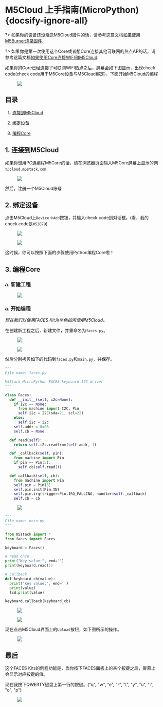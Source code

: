 # M5Cloud 上手指南(MicroPython) {docsify-ignore-all}

?> 如果你的设备还没烧录M5Cloud固件的话，请参考这篇文档[如果使用M5Burner烧录固件](/zh_CN/related_documents/how_to_burn_firmware).

?> 如果你是第一次使用这个Core或者想Core连接其他可联网的热点AP的话，请参考这篇文档[如果使用Core连接WIFI和M5Cloud](/zh_CN/related_documents/how_to_connect_wifi_using_core_with_m5cloud).

如果你的Core已经连接了可联网WIFI热点之后，屏幕会如下图显示，出现check code(check code用于M5Core设备与M5Cloud绑定)，下面开始M5Cloud的编程

<figure>
    <img src="assets/img/getting_started_pics/get_started_with_m5cloud/check_code_on_m5stack.png">
</figure>

## 目录

1. [连接到M5Cloud](#连接到M5Cloud)

2. [绑定设备](#绑定设备)

3. [编程Core](#编程Core)


## 1. 连接到M5Cloud

如果你想用PC连编程M5Core的话，请在浏览器页面输入M5Core屏幕上显示的网址`cloud.m5stack.com`

<figure>
    <img src="assets/img/getting_started_pics/get_started_with_m5cloud/register_page_m5cloud.png">
</figure>

然后，注册一个M5Cloud账号

## 2. 绑定设备


点击M5Cloud上`Device`->`Add`按钮，并输入check code到对话框。(看，我的check code是`052879`)

<figure>
    <img src="assets/img/getting_started_pics/get_started_with_m5cloud/webIDE_binding_device_interface.png">
</figure>

<figure>
    <img src="assets/img/getting_started_pics/get_started_with_m5cloud/WebIDE_check_code.png">
</figure>

这时候，你可以按照下面的步骤使用Python编程Core啦！

## 3. 编程Core

### a. 新建工程

<figure>
    <img src="assets/img/getting_started_pics/get_started_with_m5cloud/new_a_faces_prj.png">
</figure>

### a. 开始编程

*现在我们以使用FACES Kit为举例如何使用M5Cloud。*

在创建新工程之后，新建文件，并重命名为`faces.py`。

<figure>
    <img src="assets/img/getting_started_pics/get_started_with_m5cloud/add_file.png">
</figure>

<figure>
    <img src="assets/img/getting_started_pics/get_started_with_m5cloud/rename_file.png">
</figure>

然后分别拷贝如下的代码到`faces.py`和`main.py`，并保存。

```Python
"""
File name: faces.py

M5Stack MicroPython FACES keyboard I2C driver
"""

class Faces:
  def __init__(self, i2c=None):
    if i2c == None:
      from machine import I2C, Pin
      self.i2c = I2C(sda=21, scl=22)
    else:
      self.i2c = i2c
    self.addr = 0x08
    self.cb = None

  def read(self):
    return self.i2c.readfrom(self.addr, 1)

  def _callback(self, pin):
    from machine import Pin
    if pin == Pin(5):
      self.cb(self.read())

  def callback(self, cb):
    from machine import Pin
    self.pin = Pin(5)
    self.pin.init(Pin.IN)
    self.pin.irq(trigger=Pin.IRQ_FALLING, handler=self._callback)
    self.cb = cb
```

<figure>
    <img src="assets/img/getting_started_pics/get_started_with_m5cloud/faces_py_file.png">
</figure>


```Python
"""
File name: main.py
"""

from m5stack import *
from faces import Faces

keyboard = Faces()

# read once
print("Key value:", end='')
print(keyboard.read())

# callback
def keyboard_cb(value):
  print("Key value:", end='')
  print(value)
  lcd.print(value)

keyboard.callback(keyboard_cb)
```

<figure>
    <img src="assets/img/getting_started_pics/get_started_with_m5cloud/final_result.png">
</figure>

<figure>
    <img src="assets/img/getting_started_pics/get_started_with_m5cloud/save_file.png">
</figure>


现在点击M5Cloud界面上的`Upload`按钮，如下图所示的操作。

<figure>
    <img src="assets/img/getting_started_pics/get_started_with_m5cloud/upload_it.png">
</figure>

## 最后

这个FACES Kits的例程功能是，当你按下FACES面板上的某个按键之后，屏幕上会显示对应按键的值。

现在我按下QWERTY键盘上第一行的按键。("q", "w", "e", "r", "t", "y", "u", "i", "o", "p")

<figure>
    <img src="assets/img/getting_started_pics/get_started_with_m5cloud/result.png">
</figure>